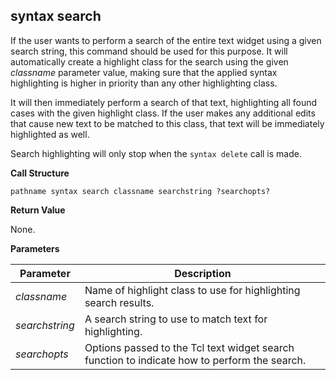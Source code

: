## syntax search

If the user wants to perform a search of the entire text widget using a given search string, this command should be used for this purpose.  It will automatically create a highlight class for the search using the given _classname_ parameter value, making sure that the applied syntax highlighting is higher in priority than any other highlighting class.

It will then immediately perform a search of that text, highlighting all found cases with the given highlight class.  If the user makes any additional edits that cause new text to be matched to this class, that text will be immediately highlighted as well.

Search highlighting will only stop when the `syntax delete` call is made.

**Call Structure**

`pathname syntax search classname searchstring ?searchopts?`

**Return Value**

None.

**Parameters**

| Parameter | Description |
| - | - |
| _classname_ | Name of highlight class to use for highlighting search results. |
| _searchstring_ | A search string to use to match text for highlighting. |
| _searchopts_ | Options passed to the Tcl text widget search function to indicate how to perform the search. |